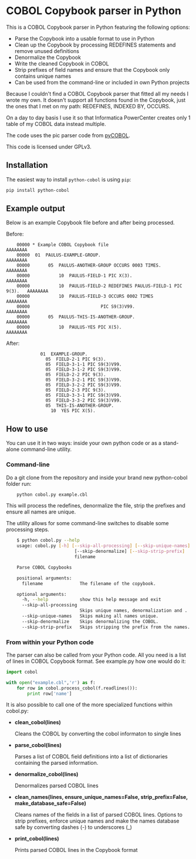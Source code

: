 # COBOL Copybook parser in Python

This is a COBOL Copybook parser in Python featuring the following options:
 - Parse the Copybook into a usable format to use in Python
 - Clean up the Copybook by processing REDEFINES statements and remove unused definitions
 - Denormalize the Copybook
 - Write the cleaned Copybook in COBOL
 - Strip prefixes of field names and ensure that the Copybook only contains unique names
 - Can be used from the command-line or included in own Python projects

Because I couldn't find a COBOL Copybook parser that fitted all my needs I wrote my own. It doesn't support all functions found in the Copybook, just the ones that I met on my path: REDEFINES, INDEXED BY, OCCURS. 

On a day to day basis I use it so that Informatica PowerCenter creates only 1 table of my COBOL data instead multiple.

The code uses the pic parser code from [pyCOBOL](http://www.travelingfrontiers.com/projects/doku.php?id=pycobol).

This code is licensed under GPLv3.

## Installation
The easiest way to install `python-cobol` is using `pip`:

```sh
pip install python-cobol
```

## Example output

Below is an example Copybook file before and after being processed.

Before:

```cobol
	00000 * Example COBOL Copybook file                                     AAAAAAAA
	00000  01  PAULUS-EXAMPLE-GROUP.                                        AAAAAAAA
	00000       05  PAULUS-ANOTHER-GROUP OCCURS 0003 TIMES.                 AAAAAAAA
	00000           10  PAULUS-FIELD-1 PIC X(3).                            AAAAAAAA
	00000           10  PAULUS-FIELD-2 REDEFINES PAULUS-FIELD-1 PIC 9(3).   AAAAAAAA
	00000           10  PAULUS-FIELD-3 OCCURS 0002 TIMES                    AAAAAAAA
	00000                           PIC S9(3)V99.                           AAAAAAAA
	00000       05  PAULUS-THIS-IS-ANOTHER-GROUP.                           AAAAAAAA
	00000           10  PAULUS-YES PIC X(5).                                AAAAAAAA
```

After:

```cobol
	         01  EXAMPLE-GROUP.                                                     
	           05  FIELD-2-1 PIC 9(3).                                              
	           05  FIELD-3-1-1 PIC S9(3)V99.                                        
	           05  FIELD-3-1-2 PIC S9(3)V99.                                        
	           05  FIELD-2-2 PIC 9(3).                                              
	           05  FIELD-3-2-1 PIC S9(3)V99.                                        
	           05  FIELD-3-2-2 PIC S9(3)V99.                                        
	           05  FIELD-2-3 PIC 9(3).                                              
	           05  FIELD-3-3-1 PIC S9(3)V99.                                        
	           05  FIELD-3-3-2 PIC S9(3)V99.                                        
	           05  THIS-IS-ANOTHER-GROUP.                                           
	             10  YES PIC X(5).                                                 
```

## How to use

You can use it in two ways: inside your own python code or as a stand-alone command-line utility.

### Command-line

Do a git clone from the repository and inside your brand new python-cobol folder run:

```sh
	python cobol.py example.cbl
```

This will process the redefines, denormalize the file, strip the prefixes and ensure all names are unique. 

The utility allows for some command-line switches to disable some processing steps.

```sh
	$ python cobol.py --help
	usage: cobol.py [-h] [--skip-all-processing] [--skip-unique-names]
	                      [--skip-denormalize] [--skip-strip-prefix]
	                      filename

	Parse COBOL Copybooks

	positional arguments:
	  filename              The filename of the copybook.

	optional arguments:
	  -h, --help            show this help message and exit
	  --skip-all-processing
	                        Skips unique names, denormalization and .
	  --skip-unique-names   Skips making all names unique.
	  --skip-denormalize    Skips denormalizing the COBOL.
	  --skip-strip-prefix   Skips stripping the prefix from the names.	
```

### From within your Python code

The parser can also be called from your Python code. All you need is a list of lines in COBOL Copybook format. See example.py how one would do it:

```python
import cobol

with open("example.cbl",'r') as f:
    for row in cobol.process_cobol(f.readlines()):
    	print row['name']
```

It is also possible to call one of the more specialized functions within cobol.py:

*    **clean_cobol(lines)**
    
     Cleans the COBOL by converting the cobol informaton to single lines


*    **parse_cobol(lines)**

     Parses a list of COBOL field definitions into a list of dictionaries containing the parsed information.


*    **denormalize_cobol(lines)**

     Denormalizes parsed COBOL lines


*    **clean_names(lines, ensure_unique_names=False, strip_prefix=False, make_database_safe=False)**
     
     Cleans names of the fields in a list of parsed COBOL lines. Options to strip prefixes, enforce unique names and make the names database safe by converting dashes (-) to underscores (_)


*    **print_cobol(lines)**
     
     Prints parsed COBOL lines in the Copybook format
